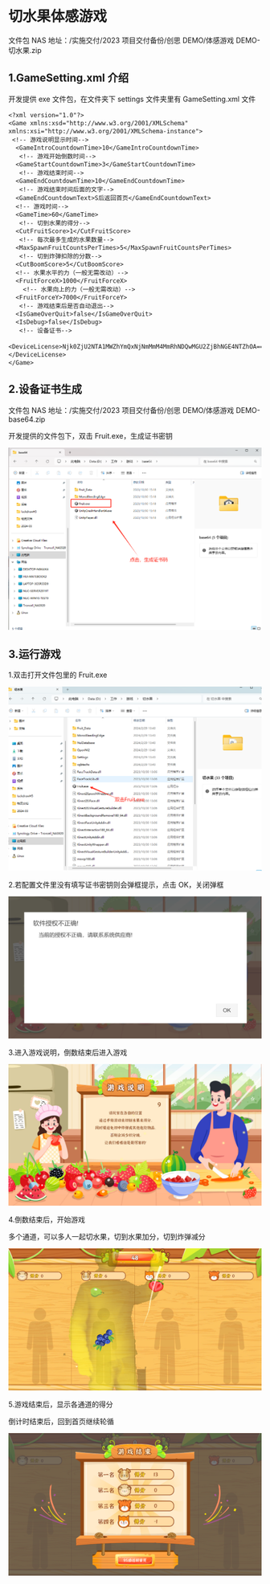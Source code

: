 # 切水果体感游戏

文件包 NAS 地址：/实施交付/2023 项目交付备份/创思 DEMO/体感游戏 DEMO-切水果.zip

## 1.GameSetting.xml 介绍

开发提供 exe 文件包，在文件夹下 settings 文件夹里有 GameSetting.xml 文件

```
<?xml version="1.0"?>
<Game xmlns:xsd="http://www.w3.org/2001/XMLSchema" xmlns:xsi="http://www.w3.org/2001/XMLSchema-instance">
 <!-- 游戏说明显示时间-->
  <GameIntroCountdownTime>10</GameIntroCountdownTime>
   <!-- 游戏开始倒数时间-->
  <GameStartCountdownTime>3</GameStartCountdownTime>
   <!-- 游戏结束时间-->
  <GameEndCountdownTime>10</GameEndCountdownTime>
   <!-- 游戏结束时间后面的文字-->
  <GameEndCountdownText>S后返回首页</GameEndCountdownText>
  <!-- 游戏时间-->
  <GameTime>60</GameTime>
   <!-- 切到水果的得分-->
  <CutFruitScore>1</CutFruitScore>
   <!-- 每次最多生成的水果数量-->
  <MaxSpawnFruitCountsPerTimes>5</MaxSpawnFruitCountsPerTimes>
   <!-- 切到炸弹扣除的分数-->
  <CutBoomScore>5</CutBoomScore>
  <!-- 水果水平的力（一般无需改动）-->
  <FruitForceX>1000</FruitForceX>
    <!-- 水果向上的力（一般无需改动）-->
  <FruitForceY>7000</FruitForceY>
   <!-- 游戏结束后是否自动退出-->
  <IsGameOverQuit>false</IsGameOverQuit>
  <IsDebug>false</IsDebug>
   <!-- 设备证书-->
  <DeviceLicense>Njk0ZjU2NTA1MWZhYmQxNjNmMmM4MmRhNDQwMGU2ZjBhNGE4NTZhOA==</DeviceLicense>
</Game>
```

## 2.设备证书生成

文件包 NAS 地址：/实施交付/2023 项目交付备份/创思 DEMO/体感游戏 DEMO-base64.zip

开发提供的文件包下，双击 Fruit.exe，生成证书密钥

![1710125822122](image/Fruit/1710125822122.png)

## 3.运行游戏

1.双击打开文件包里的 Fruit.exe

![1710128768062](image/Fruit/1710128768062.png)

2.若配置文件里没有填写证书密钥则会弹框提示，点击 OK，关闭弹框

![1710128915878](image/Fruit/1710128915878.png)

3.进入游戏说明，倒数结束后进入游戏

![1710128993943](image/Fruit/1710128993943.png)

4.倒数结束后，开始游戏

多个通道，可以多人一起切水果，切到水果加分，切到炸弹减分

![1710129122584](image/Fruit/1710129122584.png)

5.游戏结束后，显示各通道的得分

倒计时结束后，回到首页继续轮循

![1710129266346](image/Fruit/1710129266346.png)
